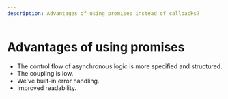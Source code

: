 ```yaml
---
description: Advantages of using promises instead of callbacks?
---
```


# Advantages of using promises

* The control flow of asynchronous logic is more specified and structured.
* The coupling is low.
* We've built-in error handling.
* Improved readability.
